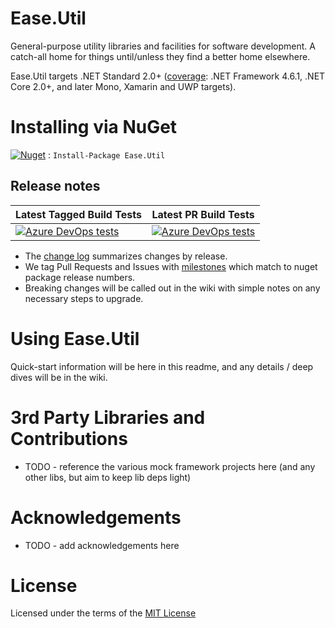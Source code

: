 # Ease.Util

General-purpose utility libraries and facilities for software development. A catch-all home for things until/unless they find a better home elsewhere.

Ease.Util targets .NET Standard 2.0+ ([coverage](https://docs.microsoft.com/en-us/dotnet/standard/net-standard#net-implementation-support): .NET Framework 4.6.1, .NET Core 2.0+, and later Mono, Xamarin and UWP targets).

# Installing via NuGet

[![Nuget](https://img.shields.io/nuget/v/Ease.Util.svg)](https://www.nuget.org/packages/Ease.Util/) : `Install-Package Ease.Util`

## Release notes

| **Latest Tagged Build Tests** | **Latest PR Build Tests** |
| --- | --- |
| [![Azure DevOps tests](https://img.shields.io/azure-devops/tests/easeoss/Ease.Util/7.svg)](https://dev.azure.com/easeoss/Ease.Util/_build?definitionId=7) | [![Azure DevOps tests](https://img.shields.io/azure-devops/tests/easeoss/Ease.Util/2.svg)](https://dev.azure.com/easeoss/Ease.Util/_build?definitionId=2) |

+ The [change log](CHANGELOG.md) summarizes changes by release.
+ We tag Pull Requests and Issues with [milestones](https://github.com/tausten/Ease.Util/milestones) which match to nuget package release numbers.
+ Breaking changes will be called out in the wiki with simple notes on any necessary steps to upgrade.

# Using Ease.Util

Quick-start information will be here in this readme, and any details / deep dives will be in the wiki.

# 3rd Party Libraries and Contributions

* TODO - reference the various mock framework projects here (and any other libs, but aim to keep lib deps light)

# Acknowledgements

* TODO - add acknowledgements here

# License

Licensed under the terms of the [MIT License](LICENSE)
